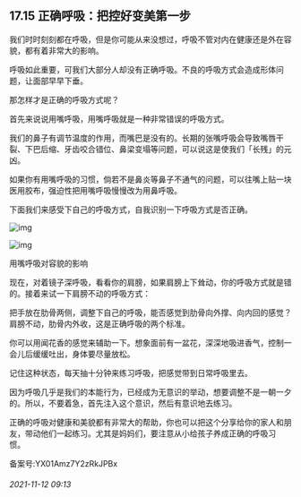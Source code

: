 ## 17.15 正确呼吸：把控好变美第一步
我们时时刻刻都在呼吸，但是你可能从来没想过，呼吸不管对内在健康还是外在容貌，都有着非常大的影响。 


呼吸如此重要，可我们大部分人却没有正确呼吸。不良的呼吸方式会造成形体问题，让面部早早下垂。 


那怎样才是正确的呼吸方式呢？ 


首先来说说用嘴呼吸，用嘴呼吸就是一种非常错误的呼吸方式。 


我们的鼻子有调节温度的作用，而嘴巴是没有的。长期的张嘴呼吸会导致嘴唇干裂、下巴后缩、牙齿咬合错位、鼻梁变塌等问题，可以说这是使我们「长残」的元凶。 


如果你有用嘴呼吸的习惯，倘若不是鼻炎等鼻子不通气的问题，可以往嘴上贴一块医用胶布，强迫性把用嘴呼吸慢慢改为用鼻呼吸。 


下面我们来感受下自己的呼吸方式，自我识别一下呼吸方式是否正确。 


  



![img](https://pic1.zhimg.com/v2-258ce9a9f0bf893d442b118f734e34bf.webp)

![img](https://pic4.zhimg.com/v2-403ab07cafb5831e74a681e891dfc1ae.webp)

用嘴呼吸对容貌的影响    




现在，对着镜子深呼吸，看看你的肩膀，如果肩膀上下耸动，你的呼吸方式就是错的。接着来试一下肩膀不动的呼吸方式： 


把手放在肋骨两侧，调整下自己的呼吸，能否感觉到肋骨向外撑、向内回的感觉？肩膀不动，肋骨内外收，这是正确呼吸的两个标准。  


你可以用闻花香的感觉来辅助一下。想象面前有一盆花，深深地吸进香气，控制一会儿后缓缓吐出，身体要尽量放松。 


记住这种状态，每天抽十分钟来练习呼吸，把感觉带到日常呼吸里去。 


因为呼吸几乎是我们的本能行为，已经成为无意识的举动，想要调整不是一朝一夕的。所以，不要着急，首先注入这个意识，然后有意识地去练习。 


正确的呼吸对健康和美貌都有非常大的帮助，你也可以把这个分享给你的家人和朋友，带动他们一起练习。尤其是妈妈们，要注意从小给孩子养成正确的呼吸习惯。 


备案号:YX01Amz7Y2zRkJPBx


###### 2021-11-12 09:13

